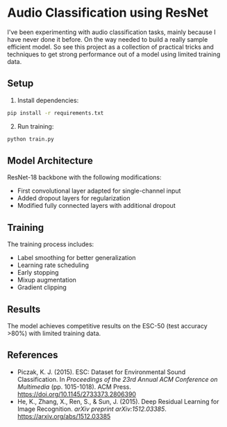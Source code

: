 # Audio Classification using ResNet

I've been experimenting with audio classification tasks, mainly because I have never done it before. On the way needed to build a really sample efficient model. So see this project as a collection of practical tricks and techniques to get strong performance out of a model using limited training data.


## Setup

1. Install dependencies:
```bash
pip install -r requirements.txt
```

2. Run training:
```bash
python train.py
```

## Model Architecture

ResNet-18 backbone with the following modifications:
- First convolutional layer adapted for single-channel input
- Added dropout layers for regularization
- Modified fully connected layers with additional dropout

## Training

The training process includes:
- Label smoothing for better generalization
- Learning rate scheduling
- Early stopping
- Mixup augmentation
- Gradient clipping

## Results

The model achieves competitive results on the ESC-50 (test accuracy >80%) with limited training data.

## References

- Piczak, K. J. (2015). ESC: Dataset for Environmental Sound Classification. In *Proceedings of the 23rd Annual ACM Conference on Multimedia* (pp. 1015-1018). ACM Press. https://doi.org/10.1145/2733373.2806390
- He, K., Zhang, X., Ren, S., & Sun, J. (2015). Deep Residual Learning for Image Recognition. *arXiv preprint arXiv:1512.03385*. https://arxiv.org/abs/1512.03385